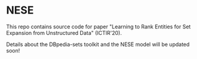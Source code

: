 # NESE

This repo contains source code for paper "Learning to Rank Entities for Set Expansion from Unstructured Data" (ICTIR'20).

Details about the DBpedia-sets toolkit and the NESE model will be updated soon!
